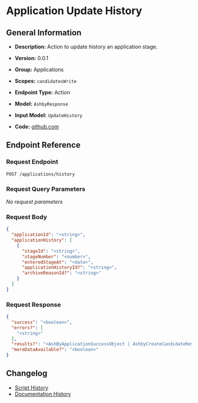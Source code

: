 <!-- BEGIN GENERATED CONTENT -->
# Application Update History

## General Information

- **Description:** Action to update history an application stage.

- **Version:** 0.0.1
- **Group:** Applications
- **Scopes:** `candidatesWrite`
- **Endpoint Type:** Action
- **Model:** `AshbyResponse`
- **Input Model:** `UpdateHistory`
- **Code:** [github.com](https://github.com/NangoHQ/integration-templates/tree/main/integrations/ashby/actions/application-update-history.ts)


## Endpoint Reference

### Request Endpoint

`POST /applications/history`

### Request Query Parameters

_No request parameters_

### Request Body

```json
{
  "applicationId": "<string>",
  "applicationHistory": [
    {
      "stageId": "<string>",
      "stageNumber": "<number>",
      "enteredStageAt": "<date>",
      "applicationHistoryId?": "<string>",
      "archiveReasonId?": "<string>"
    }
  ]
}
```

### Request Response

```json
{
  "success": "<boolean>",
  "errors?": [
    "<string>"
  ],
  "results?": "<AshByApplicationSuccessObject | AshbyCreateCandidateResponse | InterviewStageListResponse>",
  "moreDataAvailable?": "<boolean>"
}
```

## Changelog

- [Script History](https://github.com/NangoHQ/integration-templates/commits/main/integrations/ashby/actions/application-update-history.ts)
- [Documentation History](https://github.com/NangoHQ/integration-templates/commits/main/integrations/ashby/actions/application-update-history.md)

<!-- END  GENERATED CONTENT -->


